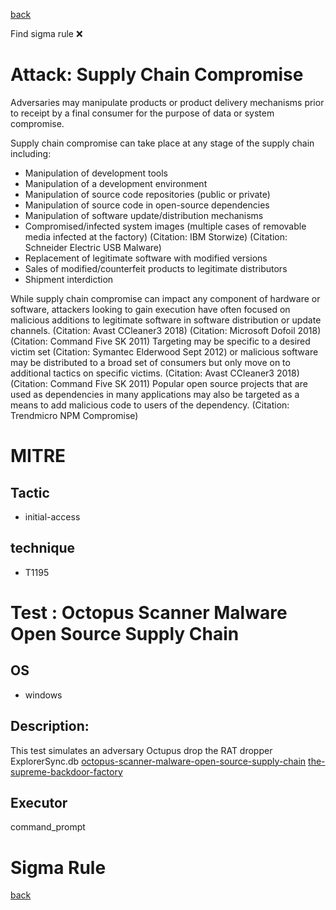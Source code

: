 
[back](../index.md)

Find sigma rule :x: 

# Attack: Supply Chain Compromise 

Adversaries may manipulate products or product delivery mechanisms prior to receipt by a final consumer for the purpose of data or system compromise.

Supply chain compromise can take place at any stage of the supply chain including:

* Manipulation of development tools
* Manipulation of a development environment
* Manipulation of source code repositories (public or private)
* Manipulation of source code in open-source dependencies
* Manipulation of software update/distribution mechanisms
* Compromised/infected system images (multiple cases of removable media infected at the factory) (Citation: IBM Storwize) (Citation: Schneider Electric USB Malware) 
* Replacement of legitimate software with modified versions
* Sales of modified/counterfeit products to legitimate distributors
* Shipment interdiction

While supply chain compromise can impact any component of hardware or software, attackers looking to gain execution have often focused on malicious additions to legitimate software in software distribution or update channels. (Citation: Avast CCleaner3 2018) (Citation: Microsoft Dofoil 2018) (Citation: Command Five SK 2011) Targeting may be specific to a desired victim set (Citation: Symantec Elderwood Sept 2012) or malicious software may be distributed to a broad set of consumers but only move on to additional tactics on specific victims. (Citation: Avast CCleaner3 2018) (Citation: Command Five SK 2011) Popular open source projects that are used as dependencies in many applications may also be targeted as a means to add malicious code to users of the dependency. (Citation: Trendmicro NPM Compromise)

# MITRE
## Tactic
  - initial-access


## technique
  - T1195


# Test : Octopus Scanner Malware Open Source Supply Chain
## OS
  - windows


## Description:
This test simulates an adversary Octupus drop the RAT dropper ExplorerSync.db
[octopus-scanner-malware-open-source-supply-chain](https://securitylab.github.com/research/octopus-scanner-malware-open-source-supply-chain/)
[the-supreme-backdoor-factory](https://www.dfir.it/blog/2019/02/26/the-supreme-backdoor-factory/)


## Executor
command_prompt

# Sigma Rule


[back](../index.md)
